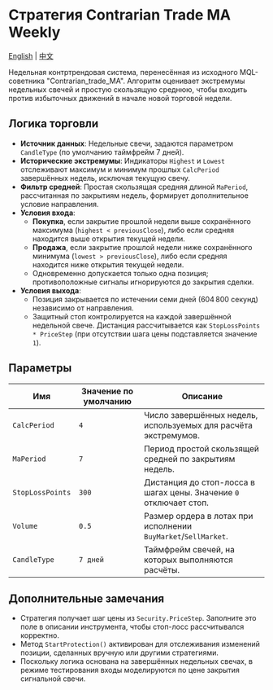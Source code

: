 # Стратегия Contrarian Trade MA Weekly
[English](README.md) | [中文](README_cn.md)

Недельная контртрендовая система, перенесённая из исходного MQL-советника "Contrarian_trade_MA". Алгоритм оценивает экстремумы недельных свечей и простую скользящую среднюю, чтобы входить против избыточных движений в начале новой торговой недели.

## Логика торговли

- **Источник данных**: Недельные свечи, задаются параметром `CandleType` (по умолчанию таймфрейм 7 дней).
- **Исторические экстремумы**: Индикаторы `Highest` и `Lowest` отслеживают максимум и минимум прошлых `CalcPeriod` завершённых недель, исключая текущую свечу.
- **Фильтр средней**: Простая скользящая средняя длиной `MaPeriod`, рассчитанная по закрытиям недель, формирует дополнительное условие направления.
- **Условия входа**:
  - **Покупка**, если закрытие прошлой недели выше сохранённого максимума (`highest < previousClose`), либо если средняя находится выше открытия текущей недели.
  - **Продажа**, если закрытие прошлой недели ниже сохранённого минимума (`lowest > previousClose`), либо если средняя находится ниже открытия текущей недели.
  - Одновременно допускается только одна позиция; противоположные сигналы игнорируются до закрытия сделки.
- **Условия выхода**:
  - Позиция закрывается по истечении семи дней (604 800 секунд) независимо от направления.
  - Защитный стоп контролируется на каждой завершённой недельной свече. Дистанция рассчитывается как `StopLossPoints * PriceStep` (при отсутствии шага цены подставляется значение `1`).

## Параметры

| Имя | Значение по умолчанию | Описание |
| --- | --- | --- |
| `CalcPeriod` | `4` | Число завершённых недель, используемых для расчёта экстремумов. |
| `MaPeriod` | `7` | Период простой скользящей средней по закрытиям недель. |
| `StopLossPoints` | `300` | Дистанция до стоп-лосса в шагах цены. Значение `0` отключает стоп. |
| `Volume` | `0.5` | Размер ордера в лотах при исполнении `BuyMarket`/`SellMarket`. |
| `CandleType` | `7 дней` | Таймфрейм свечей, на которых выполняются расчёты. |

## Дополнительные замечания

- Стратегия получает шаг цены из `Security.PriceStep`. Заполните это поле в описании инструмента, чтобы стоп-лосс рассчитывался корректно.
- Метод `StartProtection()` активирован для отслеживания изменений позиции, сделанных вручную или другими стратегиями.
- Поскольку логика основана на завершённых недельных свечах, в режиме тестирования входы моделируются по цене закрытия сигнальной свечи.
